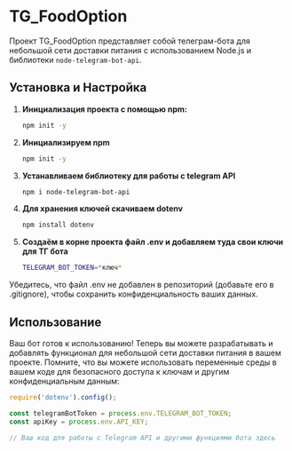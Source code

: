 # TG_FoodOption

Проект TG_FoodOption представляет собой телеграм-бота для небольшой сети доставки питания с использованием Node.js и библиотеки `node-telegram-bot-api`.

## Установка и Настройка

1. **Инициализация проекта с помощью npm:**
   ```bash
   npm init -y
   ```

2. **Инициализируем npm**
   ```bash
   npm init -y
   ```

3. **Устанавливаем библиотеку для работы с telegram API**
   ```bash
   npm i node-telegram-bot-api
   ```

4. **Для хранения ключей скачиваем dotenv**
   ```bash
   npm install dotenv
   ```

5. **Создаём в корне проекта файл .env и добавляем туда свои ключи для ТГ бота**
   ```bash
   TELEGRAM_BOT_TOKEN=*ключ*
   ```

Убедитесь, что файл .env не добавлен в репозиторий (добавьте его в .gitignore), чтобы сохранить конфиденциальность ваших данных.

## Использование
Ваш бот готов к использованию! Теперь вы можете разрабатывать и добавлять функционал для небольшой сети доставки питания в вашем проекте. Помните, что вы можете использовать переменные среды в вашем коде для безопасного доступа к ключам и другим конфиденциальным данным:

```javascript
require('dotenv').config();

const telegramBotToken = process.env.TELEGRAM_BOT_TOKEN;
const apiKey = process.env.API_KEY;

// Ваш код для работы с Telegram API и другими функциями бота здесь
```